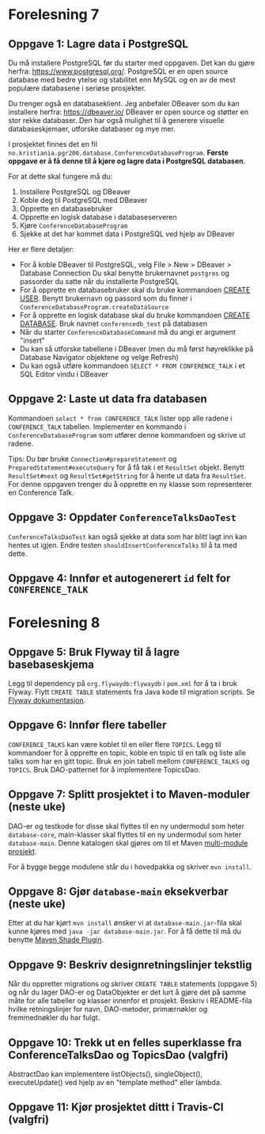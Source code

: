 

# Forelesning 7

## Oppgave 1: Lagre data i PostgreSQL


Du må installere PostgreSQL før du starter med oppgaven. Det kan du gjøre herfra: https://www.postgresql.org/. PostgreSQL er en open source database med bedre ytelse og stabilitet enn MySQL og en av de mest populære databasene i seriøse prosjekter.

Du trenger også en databaseklient. Jeg anbefaler DBeaver som du kan installere herfra: https://dbeaver.io/ DBeaver er open source og støtter en stor rekke databaser. Den har også mulighet til å generere visuelle databaseskjemaer, utforske databaser og mye mer.

I prosjektet finnes det en fil `no.kristiania.pgr200.database.ConferenceDatabaseProgram`. **Første oppgave er å få denne til å kjøre og lagre data i PostgreSQL databasen**.

For at dette skal fungere må du:

1. Installere PostgreSQL og DBeaver
2. Koble deg til PostgreSQL med DBeaver
3. Opprette en databasebruker
4. Opprette en logisk database i databaseserveren
5. Kjøre `ConferenceDatabaseProgram`
6. Sjekke at det har kommet data i PostgreSQL ved hjelp av DBeaver

Her er flere detaljer:

* For å koble DBeaver til PostgreSQL, velg File > New > DBeaver > Database Connection
  Du skal benytte brukernavnet `postgres` og passorder du satte når du installerte PostgreSQL
* For å opprette en databasebruker skal du bruke kommandoen [CREATE USER](https://www.postgresql.org/docs/current/static/sql-createuser.html).
  Benytt brukernavn og passord som du finner i `ConferenceDatabaseProgram.createDataSource`
* For å opprette en logisk database skal du bruke kommandoen [CREATE DATABASE](https://www.postgresql.org/docs/current/static/sql-createdatabase.html).
  Bruk navnet `conferencedb_test` på databasen
* Når du starter `ConferenceDatabaseCommand` må du angi er argument "insert"
* Du kan så utforske tabellene i DBeaver (men du må først høyreklikke på Database Navigator objektene og velge Refresh)
* Du kan også utføre kommandoen `SELECT * FROM CONFERENCE_TALK` i et SQL Editor vindu i DBeaver


## Oppgave 2: Laste ut data fra databasen

Kommandoen `select * from CONFERENCE_TALK` lister opp alle radene i `CONFERENCE_TALK` tabellen. Implementer en kommando i `ConferenceDatabaseProgram` som utfører denne kommandoen og skrive ut radene.

Tips: Du bør bruke `Connection#prepareStatement` og `PreparedStatement#executeQuery` for å få tak i et `ResultSet` objekt. Benytt `ResultSet#next` og `ResultSet#getString` for å hente ut data fra `ResultSet`.  For denne oppgaven trenger du å opprette en ny klasse som representerer en Conference Talk.


## Oppgave 3: Oppdater `ConferenceTalksDaoTest`

`ConferenceTalksDaoTest` kan også sjekke at data som har blitt lagt inn kan hentes ut igjen. Endre testen `shouldInsertConferenceTalks` til å ta med dette.

## Oppgave 4: Innfør et autogenerert `id` felt for `CONFERENCE_TALK`

# Forelesning 8

## Oppgave 5: Bruk Flyway til å lagre basebaseskjema

Legg til dependency på `org.flywaydb:flywaydb` i `pom.xml` for å ta i bruk Flyway. Flytt `CREATE TABLE` statements fra Java kode til migration scripts. Se [Flyway dokumentasjon](https://flywaydb.org/getstarted/firststeps/api).

## Oppgave 6: Innfør flere tabeller

`CONFERENCE_TALKS` kan være koblet til en eller flere `TOPICS`. Legg til kommandoer for å opprette en topic, koble en topic til en talk og liste alle talks som har en gitt topic. Bruk en join tabell mellom `CONFERENCE_TALKS` og `TOPICS`. Bruk DAO-patternet for å implementere TopicsDao.

## Oppgave 7: Splitt prosjektet i to Maven-moduler (neste uke)

DAO-er og testkode for disse skal flyttes til en ny undermodul som heter `database-core`, main-klasser skal flyttes til en ny undermodul som heter `database-main`. Denne katalogen skal gjøres om til et Maven [multi-module prosjekt](https://books.sonatype.com/mvnex-book/reference/multimodule.html).

For å bygge begge modulene står du i hovedpakka og skriver `mvn install`.

## Oppgave 8: Gjør `database-main` eksekverbar (neste uke)

Etter at du har kjørt `mvn install` ønsker vi at `database-main.jar`-fila skal kunne kjøres med `java -jar database-main.jar`. For å få dette til må du benytte [Maven Shade Plugin](https://maven.apache.org/plugins/maven-shade-plugin/examples/executable-jar.html).

## Oppgave 9: Beskriv designretningslinjer tekstlig

Når du oppretter migrations og skriver `CREATE TABLE` statements (oppgave 5) og når du lager DAO-er og DataObjekter er det lurt å gjøre det på samme måte for alle tabeller og klasser innenfor et prosjekt. Beskriv i README-fila hvilke retningslinjer for navn, DAO-metoder, primærnøkler og fremmednøkler du har fulgt.

## Oppgave 10: Trekk ut en felles superklasse fra ConferenceTalksDao og TopicsDao (valgfri)

AbstractDao kan implementere listObjects(), singleObject(), executeUpdate() ved hjelp av en "template method" eller lambda.

## Oppgave 11: Kjør prosjektet dittt i Travis-CI (valgfri)
